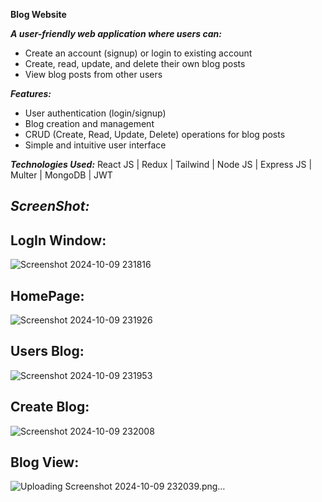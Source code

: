 **Blog Website**

***A user-friendly web application where users can:***
- Create an account (signup) or login to existing account
- Create, read, update, and delete their own blog posts
- View blog posts from other users
  
***Features:***
- User authentication (login/signup)
- Blog creation and management
- CRUD (Create, Read, Update, Delete) operations for blog posts
- Simple and intuitive user interface
  
***Technologies Used:***
 React JS | Redux | Tailwind | Node JS | Express JS | Multer | MongoDB | JWT

***ScreenShot:***
--------------------------------------------------------------------------------------------------------------------------------------------------------
## LogIn Window:
![Screenshot 2024-10-09 231816](https://github.com/user-attachments/assets/4aa393f4-22b7-47b3-8aef-2c0dc39b0cb6)

## HomePage: 
![Screenshot 2024-10-09 231926](https://github.com/user-attachments/assets/92b6d74a-9614-449d-812b-c3fa503cdd3a)

## Users Blog:
![Screenshot 2024-10-09 231953](https://github.com/user-attachments/assets/85412dea-aac9-4922-bcb9-1b72d2cc552d)

## Create Blog:
![Screenshot 2024-10-09 232008](https://github.com/user-attachments/assets/1e4dc2a5-2da1-4ea6-93e3-987867eb51ea)

## Blog View:
![Uploading Screenshot 2024-10-09 232039.png…]()


